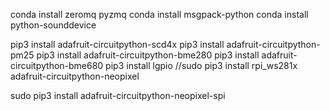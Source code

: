 conda install zeromq pyzmq
conda install msgpack-python
conda install python-sounddevice

pip3 install adafruit-circuitpython-scd4x
pip3 install adafruit-circuitpython-pm25
pip3 install adafruit-circuitpython-bme280
pip3 install adafruit-circuitpython-bme680
pip3 install lgpio
//sudo pip3 install rpi_ws281x adafruit-circuitpython-neopixel

sudo pip3 install adafruit-circuitpython-neopixel-spi